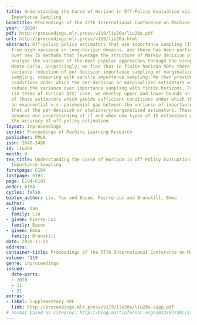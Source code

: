 ```yaml
---
title: Understanding the Curse of Horizon in Off-Policy Evaluation via Conditional
  Importance Sampling
booktitle: Proceedings of the 37th International Conference on Machine Learning
year: '2020'
pdf: http://proceedings.mlr.press/v119/liu20a/liu20a.pdf
url: http://proceedings.mlr.press/v119/liu20a.html
abstract: Off-policy policy estimators that use importance sampling (IS) can suffer
  from high variance in long-horizon domains, and there has been particular excitement
  over new IS methods that leverage the structure of Markov decision processes. We
  analyze the variance of the most popular approaches through the viewpoint of conditional
  Monte Carlo. Surprisingly, we find that in finite horizon MDPs there is no strict
  variance reduction of per-decision importance sampling or marginalized importance
  sampling, comparing with vanilla importance sampling. We then provide sufficient
  conditions under which the per-decision or marginalized estimators will provably
  reduce the variance over importance sampling with finite horizons. For the asymptotic
  (in terms of horizon $T$) case, we develop upper and lower bounds on the variance
  of those estimators which yields sufficient conditions under which there exists
  an exponential v.s. polynomial gap between the variance of importance sampling and
  that of the per-decision or stationary/marginalized estimators. These results help
  advance our understanding of if and when new types of IS estimators will improve
  the accuracy of off-policy estimation.
layout: inproceedings
series: Proceedings of Machine Learning Research
publisher: PMLR
issn: 2640-3498
id: liu20a
month: 0
tex_title: Understanding the Curse of Horizon in Off-Policy Evaluation via Conditional
  Importance Sampling
firstpage: 6184
lastpage: 6193
page: 6184-6193
order: 6184
cycles: false
bibtex_author: Liu, Yao and Bacon, Pierre-Luc and Brunskill, Emma
author:
- given: Yao
  family: Liu
- given: Pierre-Luc
  family: Bacon
- given: Emma
  family: Brunskill
date: 2020-11-21
address: 
container-title: Proceedings of the 37th International Conference on Machine Learning
volume: '119'
genre: inproceedings
issued:
  date-parts:
  - 2020
  - 11
  - 21
extras:
- label: Supplementary PDF
  link: http://proceedings.mlr.press/v119/liu20a/liu20a-supp.pdf
# Format based on citeproc: http://blog.martinfenner.org/2013/07/30/citeproc-yaml-for-bibliographies/
---
```

